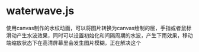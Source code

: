 # waterwave.js
使用canvas制作的水纹动画，可以将图片转换为canvas绘制的层，手指或者鼠标滑动产生水波效果，同时可以设置初始化和间隔周期的水波，产生下雨效果，移动端缩放状态下在高清屏幕里会发生图片模糊，正在解决这个
